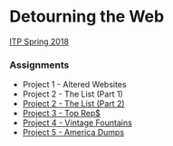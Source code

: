 # Detourning the Web
[ITP Spring 2018](https://github.com/antiboredom/detourning-the-web-2018)

### Assignments

* Project 1 - Altered Websites
* Project 2 - The List (Part 1)
* [Project 2 - The List (Part 2)](https://ellennickles.site/projects/the-answers)
* [Project 3 - Top Rep$](https://github.com/ellennickles/top-reps)
* [Project 4 - Vintage Fountains](https://twitter.com/iamrmutt)
* [Project 5 - America Dumps](https://ellennickles.site/projects/america-dumps)
